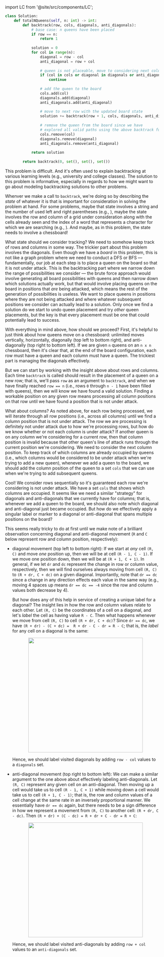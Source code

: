 import LC from '@site/src/components/LC';

```python
class Solution:
    def totalNQueens(self, n: int) -> int:
        def backtrack(row, cols, diagonals, anti_diagonals):
            # base case: n queens have been placed
            if row == n:
                return 1
            
            solution = 0
            for col in range(n):
                diagonal = row - col
                anti_diagonal = row + col
                
                # queen is not placeable, move to considering next column
                if (col in cols or diagonal in diagonals or anti_diagonal in anti_diagonals):
                    continue
                
                # add the queen to the board
                cols.add(col)
                diagonals.add(diagonal)
                anti_diagonals.add(anti_diagonal)
                
                # move to next row with the updated board state
                solution += backtrack(row + 1, cols, diagonals, anti_diagonals)
                
                # remove the queen from the board since we have
                # explored all valid paths using the above backtrack function call
                cols.remove(col)
                diagonals.remove(diagonal)
                anti_diagonals.remove(anti_diagonal)
                
            return solution
            
        return backtrack(0, set(), set(), set())
```

This problem is difficult. And it's often used to explain backtracking at various learning levels (e.g., university and college classes). The solution to this problem is informative, especially in regards to how we might want to go about modeling backtracking solutions to other problems.

Whenver we make a call to `backtrack`, we're doing so by describing the *state* of whatever it is that is important for consideration in solving the problem at hand. For some problems, maybe that state involves a string and the number of used left and right parentheses (e.g., <LC id='22' type='long' ></LC>), maybe the state involves the row and column of a grid under consideration along with the cells already seen and the index of a word that represents a character for which we are searching (e.g., <LC id='79' type='long' ></LC>). And maybe, as in this problem, the state needs to involve a chessboard!

What state should we consider tracking? We need to somehow keep track of rows and columns in some way. The trickier part about this problem involves the diagonals. Even though we have a *board* in this problem, this is not like a graph problem where we need to conduct a DFS or BFS &#8212; fundamentally, our job at each step is to place a queen on the board so that it is not under attack. This is the backtracking part where we narrow down the range of possibilities we consider &#8212; the brute force approach would involve generating all board possibilities with queens and then narrow down which solutions actually work, but that would involve placing queens on the board in positions that *are* being attacked, which means the rest of the generation of possibilities is useless. We want to place queens in positions where they are not being attacked and where whatever subsequent positions we consider can actually lead to a solution. Only once we find a solution do we start to undo queen placement and try *other* queen placements, but the key is that every placement must be one that could potentially lead to success.

With everything in mind above, how should we proceed? First, it's helpful to just think about how queens move on a chessboard: unlimited moves vertically, horizontally, diagonally (top left to bottom right), and anti-diagonally (top right to bottom left). If we are given `n` queens on an `n x n` chessboard, then it's clear that, at the end of the board configuration, each row must have a queen and each column must have a queen. The trickiest part is managing the diagonals effectively.

But we can start by working with the insight above about rows and columns. Each time `backtrack` is called should result in the placement of a queen on a new row; that is, we'll pass `row` as an argument to `backtrack`, and when we have finally reached `row == n` (i.e., rows `0` through `n - 1` have been filled with queens), then we will know we have found a valid solution. Finding a workable position on any given row means processing all column positions on that row until we have found a position that is not under attack.

What about columns? As noted above, for each row being processed, we will iterate through all row positions (i.e., across all columns) until we find a column position that is not under attack. The row we are processing is definitely not under attack due to how we're processing rows, but how do we know whether or not each column is under attack? If another queen is on any column we're considering for a current row, then that column position is invalid because that other queen's line of attack runs through the current position we're considering. We need to consider the next column position. To keep track of which columns are already occupied by queens (i.e., which columns would be considered to be under attack when we're trying to add a new queen), whenever we add a queen to the board, we should add the column position of the queen to a set `cols` that we can use when we're trying to add subsequent queens.

Cool! We consider rows sequentially so it's guaranteed each row we're considering is not under attack. We have a set `cols` that shows which columns are occupied. It seems like we need a similar "strategy" for diagonals and anti-diagonals that we currently have for columns; that is, whenever we add a queen to the board, we should also note which diagonal and anti-diagonal just became occupied. But how do we effectively apply a singular label or marker to a diagonal or anti-diagonal that spans multiple positions on the board?

This seems really tricky to do at first until we make note of a brilliant observation concerning diagonal and anti-diagonal movement (`R` and `C` below represent row and column position, respectively):

- diagonal movement (top left to bottom right): If we start at *any* cell `(R, C)` and move *one* position up, then we will be at cell `(R - 1, C - 1)`. If we move one position down, then we will be at `(R + 1, C + 1)`. In general, if we let `dr` and `dc` represent the change in row or column value, respectively, then we will find ourselves always moving from cell `(R, C)` to `(R + dr, C + dc)` on a given diagonal. Importantly, note that `dr == dc` since a change in any direction effects each value in the same way (e.g., moving 4 spaces up means `dr == dc == -4` since the row and column values both decrease by 4).

  But how does any of this help in service of creating a unique label for a diagonal? The insight lies in how the row and column values relate to each other. Let `(R, C)` be the coordinates of a cell on a diagonal, and let's *label* the cell as having value `R - C`. Then what happens whenever we move from cell `(R, C)` to cell `(R + dr, C + dc)`? Since `dr == dc`, we have `(R + dr) - (C + dc) =  R + dr - C - dr = R - C`; that is, the *label* for any cell on a diagonal is the same:

  <div align='center' className='centeredImageDiv'>
    <img width='375px' src={require('@site/static/img/templates/backtracking/f3.png').default} />
  </div>

  Hence, we should label visited diagonals by adding `row - col` values to a `diagonals` set.

- anti-diagonal movement (top right to bottom left): We can make a similar argument to the one above about effectively labeling anti-diagonals. Let `(R, C)` represent any given cell on an anti-diagonal. Then moving up a cell would take us to cell `(R - 1, C + 1)` while moving down a cell would take us to cell `(R + 1, C - 1)`; that is, the row and column values of a cell change at the same rate in an inversely proportional manner. We essentially have `dr == dc` again, but there needs to be a sign difference in how we represent a movement from `(R, C)` to another cell: `(R + dr, C - dc)`. Then `(R + dr) + (C - dc) = R + dr + C - dr = R + C`:

  <div align='center' className='centeredImageDiv'>
    <img width='375px' src={require('@site/static/img/templates/backtracking/f4.png').default} />
  </div>

  Hence, we should label visited anti-diagonals by adding `row + col` values to an `anti-diagonals` set.